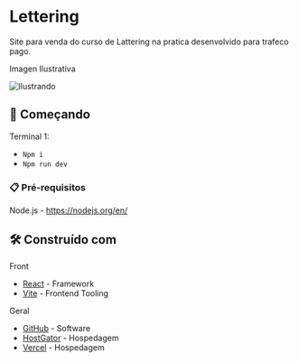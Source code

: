 # Lettering

Site para venda do curso de Lattering na pratica desenvolvido para trafeco pago. 

Imagen Ilustrativa

![Ilustrando](image.png)


## 🚀 Começando

Terminal 1:

- `Npm i`
- `Npm run dev`

### 📋 Pré-requisitos

Node.js - https://nodejs.org/en/

## 🛠️ Construído com

Front
* [React](https://pt-br.reactjs.org/) - Framework 
* [Vite](https://vitejs.dev/) - Frontend Tooling

Geral
* [GitHub](https://github.com/) - Software
* [HostGator](https://www.hostgator.com.br/hospedagem-de-sites-seu-sucesso?gclid=Cj0KCQiAtICdBhCLARIsALUBFcHuEGum7ttrtiVzFP1p6UiMltII6VxEphlgTXDBv2tU0rAKHuqaXCQaApBOEALw_wcB) - Hospedagem
* [Vercel](https://vercel.com) - Hospedagem

